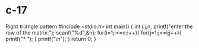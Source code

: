 # c-17
Right triangle pattern
#include <stdio.h>
int main() 
{
    int i,j,n;
    printf("enter the row of the matrix:");
    scanf("%d",&n);
    for(i=1;i<=n;i++){
        for(j=1;j<=i;j++){
                printf("*  ");
        }
        printf("\n");
    }
    return 0;
}

